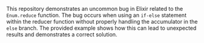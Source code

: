 This repository demonstrates an uncommon bug in Elixir related to the `Enum.reduce` function. The bug occurs when using an `if-else` statement within the reducer function without properly handling the accumulator in the `else` branch.  The provided example shows how this can lead to unexpected results and demonstrates a correct solution.